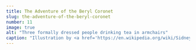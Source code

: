 ```yaml
---
title: The Adventure of the Beryl Coronet
slug: the-adventure-of-the-beryl-coronet
number: 11
image: true
alt: "Three formally dressed people drinking tea in armchairs"
caption: "Illustration by <a href='https://en.wikipedia.org/wiki/Sidney_Paget' class='blue no-underline hover-dark-red'>Sidney Paget</a>, 1891/1892"
---
```

